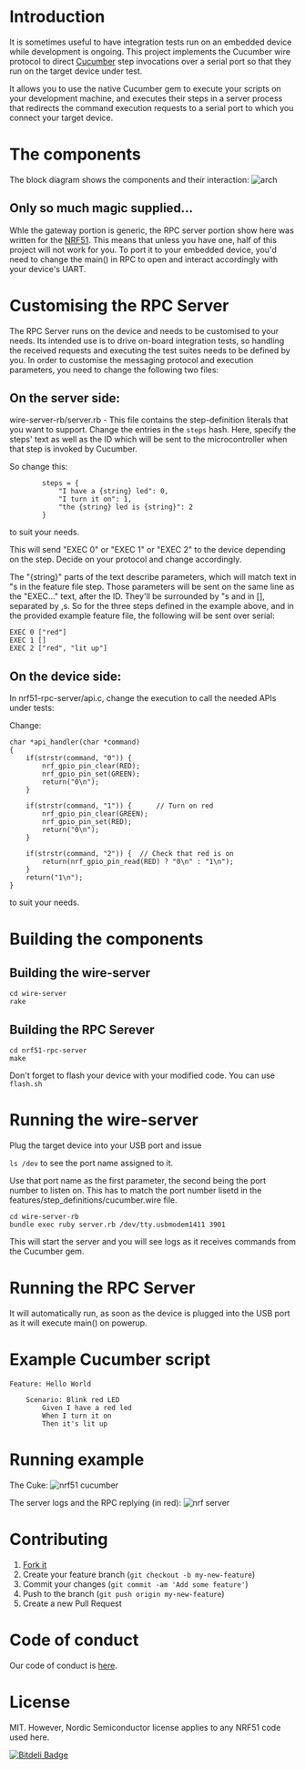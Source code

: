 # Introduction

It is sometimes useful to have integration tests run on an embedded device while development is ongoing.
This project implements the Cucumber wire protocol to direct [Cucumber](http://cucumber.io) step invocations over a serial port so that they run on the target device under test.

It allows you to use the native Cucumber gem to execute your scripts on your development machine, and executes their steps in a server process that redirects the command execution requests to a serial port to which you connect your target device.

# The components

The block diagram shows the components and their interaction:
![arch](https://cloud.githubusercontent.com/assets/19006/11671751/74d61006-9dd8-11e5-95ad-8f1d1e23f327.png)

## Only so much magic supplied...

Whle the gateway portion is generic, the RPC server portion show here was written for the [NRF51](https://www.nordicsemi.com/eng/Products/Bluetooth-Smart-Bluetooth-low-energy/nRF51822). This means that unless you have one, half of this project will not work for you.
To port it to your embedded device, you'd need to change the main() in RPC to open and interact accordingly with your device's UART.


# Customising the RPC Server

The RPC Server runs on the device and needs to be customised to your needs. Its intended use is to drive on-board integration tests, so handling the received requests and executing the test suites needs to be defined by you.
In order to customise the messaging protocol and execution parameters, you need to change the following two files:


## On the server side:

wire-server-rb/server.rb - This file contains the step-definition literals that you want to support.
Change the entries in the `steps` hash. Here, specify the steps' text as well as the ID which will be sent to the microcontroller when that step is invoked by Cucumber.

So change this:

```
        steps = {
            "I have a {string} led": 0,
            "I turn it on": 1,
            "the {string} led is {string}": 2
        }
```
to suit your needs.

This will send "EXEC 0" or "EXEC 1" or "EXEC 2" to the device depending on the step. Decide on your protocol and change accordingly.

The "{string}" parts of the text describe parameters, which will match text in "s in the feature file step.  Those parameters will be sent on the same line as the "EXEC..." text, after the ID.  They'll be surrounded by "s and in [], separated by ,s.  So for the three steps defined in the example above, and in the provided example feature file, the following will be sent over serial:

```
EXEC 0 ["red"]
EXEC 1 []
EXEC 2 ["red", "lit up"]
```

## On the device side:

In nrf51-rpc-server/api.c, change the execution to call the needed APIs under tests:

Change:

```
char *api_handler(char *command)
{
    if(strstr(command, "0")) {
        nrf_gpio_pin_clear(RED);
        nrf_gpio_pin_set(GREEN);
        return("0\n");
    }

    if(strstr(command, "1")) {      // Turn on red
        nrf_gpio_pin_clear(GREEN);
        nrf_gpio_pin_set(RED);
        return("0\n");
    }

    if(strstr(command, "2")) {  // Check that red is on
        return(nrf_gpio_pin_read(RED) ? "0\n" : "1\n");
    }
    return("1\n");
}
```

to suit your needs.

# Building the components

## Building the wire-server

```
cd wire-server
rake
```

## Building the RPC Serever

```
cd nrf51-rpc-server
make
```

Don't forget to flash your device with your modified code. You can use ```flash.sh```

# Running the wire-server

Plug the target device into your USB port and issue

```ls /dev``` to see the port name assigned to it.

Use that port name as the first parameter, the second being the port number to listen on. This has to match the port number lisetd in the features/step\_definitions/cucumber.wire file.

```
cd wire-server-rb
bundle exec ruby server.rb /dev/tty.usbmodem1411 3901
```

This will start the server and you will see logs as it receives commands from the Cucumber gem.

# Running the RPC Server

It will automatically run, as soon as the device is plugged into the USB port as it will execute main() on powerup.

# Example Cucumber script

```
Feature: Hello World

	Scenario: Blink red LED
		Given I have a red led
		When I turn it on
		Then it's lit up
```

# Running example

The Cuke:
![nrf51 cucumber](https://cloud.githubusercontent.com/assets/19006/11642949/e1614972-9d0e-11e5-91d7-5330a9296ff6.png)

The server logs and the RPC replying (in red):
![nrf server](https://cloud.githubusercontent.com/assets/19006/11642997/266a27e6-9d0f-11e5-8df2-d1a46e57eeab.png)

# Contributing

1. [Fork it](https://github.com/ihassin/cucumber-wire-tcp2serial.git)
2. Create your feature branch (`git checkout -b my-new-feature`)
3. Commit your changes (`git commit -am 'Add some feature'`)
4. Push to the branch (`git push origin my-new-feature`)
5. Create a new Pull Request

# Code of conduct
Our code of conduct is [here](https://github.com/ihassin/cucumber-wire-tcp2serial/blob/master/CODE_OF_CONDUCT.md).

# License

MIT.
However, Nordic Semiconductor license applies to any NRF51 code used here.

[![Bitdeli Badge](https://d2weczhvl823v0.cloudfront.net/ihassin/cucumber-wire-tcp2serial/trend.png)](https://bitdeli.com/free "Bitdeli Badge")
